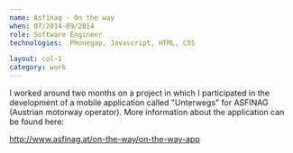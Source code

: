 ```yaml
---
name: Asfinag - On the way
when: 07/2014-09/2014
role: Software Engineer
technologies:  Phonegap, Javascript, HTML, CSS

layout: col-1
category: work
---
```


I worked around two months on a project in which I participated in the
development of a mobile application called "Unterwegs" for ASFINAG (Austrian motorway operator).
More information about the application can be found here:

<http://www.asfinag.at/on-the-way/on-the-way-app>
